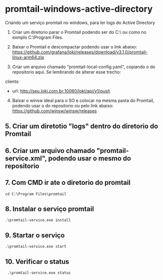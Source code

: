# promtail-windows-active-directory
Criando um serviço promtail no windows, para ler logs do Active Directory


1. Criar um diretorio parar o Promtail podendo ser do C:\ ou como no exmplo C:\Program Files.

2. Baixar o Promtail e descompactar podendo usar o link abaixo:
https://github.com/grafana/loki/releases/download/v3.1.0/promtail-linux-arm64.zip

3. Criar um arquivo chamado "promtail-local-config.yaml", copiando o do repositorio aqui.
Se lembrando de alterar esse trecho:

clients:
  - url: http://seu.loki.com.br:10060/loki/api/v1/push

4. Baixar o winsw ideal para o SO e colocar na mesma pasta do Promtail, podendo usar o do repositorio ou pelo link abaixo:
https://github.com/winsw/winsw/releases

<h2> 5. Criar um diretotio "logs" dentro do diretorio do Promtail </h2>

<h2> 6. Criar um arquivo chamado "promtail-service.xml", podendo usar o mesmo do repositorio </h2>

<h2> 7. Com CMD ir ate o diretorio do promtail </h2>
<code>cd C:\Program Files\promtail</code>

<h2> 8. Instalar o serviço promtail </h2>
<code>.\promtail-service.exe install</code>

<h2> 9. Startar o serviço </h2>
<code>.\promtail-service.exe start</code>

<h2> 10. Verificar o status </h2>
<code> .\promtail-service.exe status </code>







